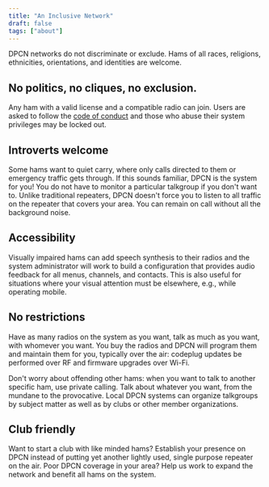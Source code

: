 ```yaml
---
title: "An Inclusive Network"
draft: false
tags: ["about"]
---
```


DPCN networks do not discriminate or exclude. Hams of all races, religions, ethnicities, orientations, and identities are welcome.

<!--more-->

## No politics, no cliques, no exclusion.

Any ham with a valid license and a compatible radio can join. Users are asked to follow the [code of conduct](/about/code-of-conduct) and those who abuse their system privileges may be locked out.

## Introverts welcome

Some hams want to quiet carry, where only calls directed to them or emergency traffic gets through. If this sounds familiar, DPCN is the system for you! You do not have to monitor a particular talkgroup if you don't want to. Unlike traditional repeaters, DPCN doesn't force you to listen to all traffic on the repeater that covers your area. You can remain on call without all the background noise.

## Accessibility

Visually impaired hams can add speech synthesis to their radios and the system administrator will work to build a configuration that provides audio feedback for all menus, channels, and contacts. This is also useful for situations where your visual attention must be elsewhere, e.g., while operating mobile.

## No restrictions

Have as many radios on the system as you want, talk as much as you want, with whomever you want. You buy the radios and DPCN will program them and maintain them for you, typically over the air: codeplug updates be performed over RF and firmware upgrades over Wi-Fi.

Don't worry about offending other hams: when you want to talk to another specific ham, use private calling. Talk about whatever you want, from the mundane to the provocative. Local DPCN systems can organize talkgroups by subject matter as well as by clubs or other member organizations.

## Club friendly

Want to start a club with like minded hams? Establish your presence on DPCN instead of putting yet another lightly used, single purpose repeater on the air. Poor DPCN coverage in your area? Help us work to expand the network and benefit all hams on the system.